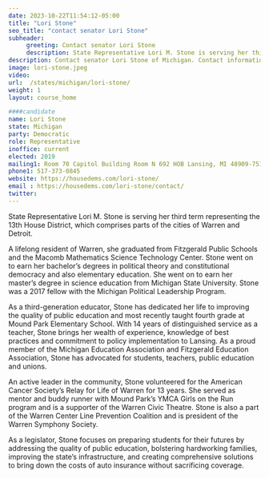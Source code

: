 ```yaml
---
date: 2023-10-22T11:54:12-05:00
title: "Lori Stone"
seo_title: "contact senator Lori Stone"
subheader:
     greeting: Contact senator Lori Stone
     description: State Representative Lori M. Stone is serving her third term representing the 13th House District. As a third-generation educator, Stone has dedicated her life to improving the quality of public education and most recently taught fourth grade at Mound Park Elementary School.
description: Contact senator Lori Stone of Michigan. Contact information for Lori Stone includes email address, phone number, and mailing address.
image: lori-stone.jpeg
video:
url:  /states/michigan/lori-stone/
weight: 1
layout: course_home

####candidate
name: Lori Stone
state: Michigan
party: Democratic
role: Representative
inoffice: current
elected: 2019
mailing1: Room 70 Capitol Building Room N 692 HOB Lansing, MI 48909-7514
phone1: 517-373-0845
website: https://housedems.com/lori-stone/
email : https://housedems.com/lori-stone/contact/
twitter:
---
```


State Representative Lori M. Stone is serving her third term representing the 13th House District, which comprises parts of the cities of Warren and Detroit.

A lifelong resident of Warren, she graduated from Fitzgerald Public Schools and the Macomb Mathematics Science Technology Center. Stone went on to earn her bachelor’s degrees in political theory and constitutional democracy and also elementary education. She went on to earn her master’s degree in science education from Michigan State University. Stone was a 2017 fellow with the Michigan Political Leadership Program.

As a third-generation educator, Stone has dedicated her life to improving the quality of public education and most recently taught fourth grade at Mound Park Elementary School. With 14 years of distinguished service as a teacher, Stone brings her wealth of experience, knowledge of best practices and commitment to policy implementation to Lansing. As a proud member of the Michigan Education Association and Fitzgerald Education Association, Stone has advocated for students, teachers, public education and unions.

An active leader in the community, Stone volunteered for the American Cancer Society’s Relay for Life of Warren for 13 years. She served as mentor and buddy runner with Mound Park’s YMCA Girls on the Run program and is a supporter of the Warren Civic Theatre. Stone is also a part of the Warren Center Line Prevention Coalition and is president of the Warren Symphony Society.

As a legislator, Stone focuses on preparing students for their futures by addressing the quality of public education, bolstering hardworking families, improving the state’s infrastructure, and creating comprehensive solutions to bring down the costs of auto insurance without sacrificing coverage.
